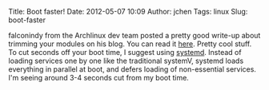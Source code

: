Title: Boot faster!
Date: 2012-05-07 10:09
Author: jchen
Tags: linux
Slug: boot-faster

falconindy from the Archlinux dev team posted a pretty good write-up
about trimming your modules on his blog. You can read it [here][].
Pretty cool stuff. To cut seconds off your boot time, I suggest using
[systemd][]. Instead of loading services one by one like the traditional
systemV, systemd loads everything in parallel at boot, and defers
loading of non-essential services. I'm seeing around 3-4 seconds cut
from my boot time.

  [here]: http://blog.falconindy.com/articles/optmizing-bootup-with-mkinitcpio.html
  [systemd]: https://wiki.archlinux.org/index.php/Systemd
